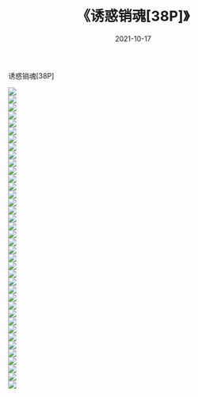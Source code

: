 ﻿---
layout: post
title:  《诱惑销魂[38P]》
date:   2021-10-17
img: http://img.660000.xyz/Sharelink/性感/2021/诱惑销魂[38P]/000.jpg
categories: [美女, 清纯, 唯美]
---

诱惑销魂[38P]

  ![](http://img.660000.xyz/Sharelink/性感/2021/诱惑销魂[38P]/001.jpg) <br> ![](http://img.660000.xyz/Sharelink/性感/2021/诱惑销魂[38P]/002.jpg) <br> ![](http://img.660000.xyz/Sharelink/性感/2021/诱惑销魂[38P]/003.jpg) <br> ![](http://img.660000.xyz/Sharelink/性感/2021/诱惑销魂[38P]/004.jpg) <br> ![](http://img.660000.xyz/Sharelink/性感/2021/诱惑销魂[38P]/005.jpg) <br> ![](http://img.660000.xyz/Sharelink/性感/2021/诱惑销魂[38P]/006.jpg) <br> ![](http://img.660000.xyz/Sharelink/性感/2021/诱惑销魂[38P]/007.jpg) <br> ![](http://img.660000.xyz/Sharelink/性感/2021/诱惑销魂[38P]/008.jpg) <br> ![](http://img.660000.xyz/Sharelink/性感/2021/诱惑销魂[38P]/009.jpg) <br> ![](http://img.660000.xyz/Sharelink/性感/2021/诱惑销魂[38P]/010.jpg) <br> ![](http://img.660000.xyz/Sharelink/性感/2021/诱惑销魂[38P]/011.jpg) <br> ![](http://img.660000.xyz/Sharelink/性感/2021/诱惑销魂[38P]/012.jpg) <br> ![](http://img.660000.xyz/Sharelink/性感/2021/诱惑销魂[38P]/013.jpg) <br> ![](http://img.660000.xyz/Sharelink/性感/2021/诱惑销魂[38P]/014.jpg) <br> ![](http://img.660000.xyz/Sharelink/性感/2021/诱惑销魂[38P]/015.jpg) <br> ![](http://img.660000.xyz/Sharelink/性感/2021/诱惑销魂[38P]/016.jpg) <br> ![](http://img.660000.xyz/Sharelink/性感/2021/诱惑销魂[38P]/017.jpg) <br> ![](http://img.660000.xyz/Sharelink/性感/2021/诱惑销魂[38P]/018.jpg) <br> ![](http://img.660000.xyz/Sharelink/性感/2021/诱惑销魂[38P]/019.jpg) <br> ![](http://img.660000.xyz/Sharelink/性感/2021/诱惑销魂[38P]/020.jpg) <br> ![](http://img.660000.xyz/Sharelink/性感/2021/诱惑销魂[38P]/021.jpg) <br> ![](http://img.660000.xyz/Sharelink/性感/2021/诱惑销魂[38P]/022.jpg) <br> ![](http://img.660000.xyz/Sharelink/性感/2021/诱惑销魂[38P]/023.jpg) <br> ![](http://img.660000.xyz/Sharelink/性感/2021/诱惑销魂[38P]/024.jpg) <br> ![](http://img.660000.xyz/Sharelink/性感/2021/诱惑销魂[38P]/025.jpg) <br> ![](http://img.660000.xyz/Sharelink/性感/2021/诱惑销魂[38P]/026.jpg) <br> ![](http://img.660000.xyz/Sharelink/性感/2021/诱惑销魂[38P]/027.jpg) <br> ![](http://img.660000.xyz/Sharelink/性感/2021/诱惑销魂[38P]/028.jpg) <br> ![](http://img.660000.xyz/Sharelink/性感/2021/诱惑销魂[38P]/029.jpg) <br> ![](http://img.660000.xyz/Sharelink/性感/2021/诱惑销魂[38P]/030.jpg) <br> ![](http://img.660000.xyz/Sharelink/性感/2021/诱惑销魂[38P]/031.jpg) <br> ![](http://img.660000.xyz/Sharelink/性感/2021/诱惑销魂[38P]/032.jpg) <br> ![](http://img.660000.xyz/Sharelink/性感/2021/诱惑销魂[38P]/033.jpg) <br> ![](http://img.660000.xyz/Sharelink/性感/2021/诱惑销魂[38P]/034.jpg) <br> ![](http://img.660000.xyz/Sharelink/性感/2021/诱惑销魂[38P]/035.jpg) <br> ![](http://img.660000.xyz/Sharelink/性感/2021/诱惑销魂[38P]/036.jpg) <br> ![](http://img.660000.xyz/Sharelink/性感/2021/诱惑销魂[38P]/037.jpg) <br> ![](http://img.660000.xyz/Sharelink/性感/2021/诱惑销魂[38P]/038.jpg) <br>